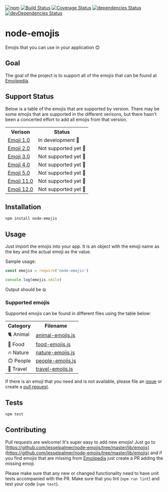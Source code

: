 [![npm](https://img.shields.io/npm/dw/node-emojis.svg)](https://www.npmjs.com/package/node-emojis)
[![Build Status](https://travis-ci.org/jesselpalmer/node-emojis.svg?branch=master)](https://travis-ci.org/jesselpalmer/node-emojis)
[![Coverage Status](https://coveralls.io/repos/github/jesselpalmer/node-emojis/badge.svg?branch=master)](https://coveralls.io/github/jesselpalmer/node-emojis?branch=master)
[![dependencies Status](https://david-dm.org/jesselpalmer/node-emojis/status.svg)](https://david-dm.org/jesselpalmer/node-emojis)
[![devDependencies Status](https://david-dm.org/jesselpalmer/node-emojis/dev-status.svg)](https://david-dm.org/jesselpalmer/node-emojis?type=dev)

# node-emojis

Emojis that you can use in your application 😊

## Goal

The goal of the project is to support all of the emojis that can be
found at [Emojipedia](https://emojipedia.org/).

## Support Status

Below is a table of the emojis that are supported by version. There may be some emojis that are
supported in the different verisons, but there hasn't been a concerted effort to add all emojis from
that version.

<table>
  <tr>
    <th>Verison</th>
    <th>Status</th>
  </tr>
  <tr>
    <td><a href=https://emojipedia.org/emoji-1.0/>Emoji 1.0</a></td>
    <td>In development 🙂</td> 
  </tr>
  <tr>
    <td><a href=https://emojipedia.org/emoji-2.0/>Emoji 2.0</a></td>
    <td>Not supported yet 🙁</td>  
  </tr>
  <tr>
     <td><a href=https://emojipedia.org/emoji-3.0/>Emoji 3.0</a></td>
    <td>Not supported yet 🙁</td>  
  </tr>
  <tr>
     <td><a href=https://emojipedia.org/emoji-4.0/>Emoji 4.0</a></td>
    <td>Not supported yet 🙁</td>  
  </tr>
  <tr>
    <td><a href=https://emojipedia.org/emoji-5.0/>Emoji 5.0</a></td>
    <td>Not supported yet 🙁</td>  
  </tr>
  <tr>
    <td><a href=https://emojipedia.org/emoji-11.0/>Emoji 11.0</a></td>
    <td>Not supported yet 🙁</td>  
  </tr>
  <tr>
     <td><a href=https://emojipedia.org/emoji-12.0/>Emoji 12.0</a></td>
    <td>Not supported yet 🙁</td>  
  </tr>
</table>

## Installation

  ```bash
  npm install node-emojis
  ```

## Usage

Just import the emojis into your app. It is an object with the emoji name as the key and the actual emoji as the value.

Sample usage:

  ```js
  const emojis = require('node-emojis')

  console.log(emojis.smile)
  ```

  Output should be `😄`
  
### Supported emojis
  
  Supported emojis can be found in different files using the table below:
  
  <table>
    <tr>
      <th>Category</th>
      <th>Filename</th>
    </tr>
    <tr>
      <td>🐈 Animal</td>
      <td><a href="https://github.com/jesselpalmer/node-emojis/blob/master/lib/emojis/animal-emojis.js">animal-emojis.js</a></td>
    </tr>
    <tr>
      <td>🍔 Food</td>
      <td><a href="https://github.com/jesselpalmer/node-emojis/blob/master/lib/emojis/food-emojis.js">food-emojis.js</a></td>
    </tr>
    <tr>
      <td>🔥 Nature</td>
      <td><a href="https://github.com/jesselpalmer/node-emojis/blob/master/lib/emojis/nature-emojis.js">nature-emojis.js</a></td>
    </tr>
    <tr>
      <td>🙃 People</td>
      <td><a href="https://github.com/jesselpalmer/node-emojis/blob/master/lib/emojis/people-emojis.js">people-emojis.js</a></td>
    </tr>
    <tr>
      <td>🗻 Travel</td>
      <td><a href="https://github.com/jesselpalmer/node-emojis/blob/master/lib/emojis/travel-emojis.js">travel-emojis.js</a></td>
    </tr>
   </table>
  
  If there is an emoji that you need and is not available, please file an [issue](https://github.com/jesselpalmer/node-emojis/issues) or create a [pull request](https://github.com/jesselpalmer/node-emojis/pulls).
  
## Tests

  ```bash
  npm test
  ```

## Contributing

Pull requests are welcome! It's super easy to add new emojis! Just go to [https://github.com/jesselpalmer/node-emojis/tree/master/lib/emojis](https://github.com/jesselpalmer/node-emojis/tree/master/lib/emojis) and if you find emojis that are missing from [Emojipedia](https://emojipedia.org/) just create a PR adding the missing emoji.

Please make sure that any new or changed functionality need to have unit tests accompanied with the PR. Make sure that you lint (`npm run lint`) and test your code (`npm test`).
